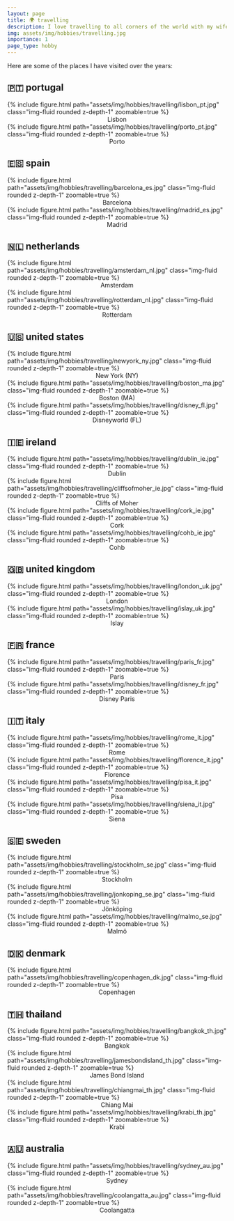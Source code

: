 ```yaml
---
layout: page
title: 🌍 travelling
description: I love travelling to all corners of the world with my wife, family and friends.
img: assets/img/hobbies/travelling.jpg
importance: 1
page_type: hobby
---
```


Here are some of the places I have visited over the years:
<div class="projects">
    <h2 class="category">🇵🇹 portugal</h2>
    <div class="row mt-3">
        <div class="col-sm mt-3 mt-md-0">
            {% include figure.html path="assets/img/hobbies/travelling/lisbon_pt.jpg" class="img-fluid rounded z-depth-1" zoomable=true %}
            <center>Lisbon</center>
        </div>
        <div class="col-sm mt-3 mt-md-0">
            {% include figure.html path="assets/img/hobbies/travelling/porto_pt.jpg" class="img-fluid rounded z-depth-1" zoomable=true %}
            <center>Porto</center>
        </div>
        <div class="col-sm mt-3 mt-md-0">
        </div>
    </div>
    <h2 class="category">🇪🇸 spain</h2>
    <div class="row mt-3">
        <div class="col-sm mt-3 mt-md-0">
            {% include figure.html path="assets/img/hobbies/travelling/barcelona_es.jpg" class="img-fluid rounded z-depth-1" zoomable=true %}
            <center>Barcelona</center>
        </div>
        <div class="col-sm mt-3 mt-md-0">
            {% include figure.html path="assets/img/hobbies/travelling/madrid_es.jpg" class="img-fluid rounded z-depth-1" zoomable=true %}
            <center>Madrid</center>
        </div>
        <div class="col-sm mt-3 mt-md-0">
        </div>
    </div>
    <h2 class="category">🇳🇱 netherlands</h2>
    <div class="row mt-3">
        <div class="col-sm mt-3 mt-md-0">
            {% include figure.html path="assets/img/hobbies/travelling/amsterdam_nl.jpg" class="img-fluid rounded z-depth-1" zoomable=true %}
            <center>Amsterdam</center>
        </div>
        <div class="col-sm mt-3 mt-md-0">
            {% include figure.html path="assets/img/hobbies/travelling/rotterdam_nl.jpg" class="img-fluid rounded z-depth-1" zoomable=true %}
            <center>Rotterdam</center>
        </div>
        <div class="col-sm mt-3 mt-md-0">
        </div>
    </div>
    <h2 class="category">🇺🇸 united states</h2>
    <div class="row mt-3">
        <div class="col-sm mt-3 mt-md-0">
            {% include figure.html path="assets/img/hobbies/travelling/newyork_ny.jpg" class="img-fluid rounded z-depth-1" zoomable=true %}
            <center>New York (NY)</center>
        </div>
        <div class="col-sm mt-3 mt-md-0">
            {% include figure.html path="assets/img/hobbies/travelling/boston_ma.jpg" class="img-fluid rounded z-depth-1" zoomable=true %}
            <center>Boston (MA)</center>
        </div>
        <div class="col-sm mt-3 mt-md-0">
            <div class="col-sm mt-3 mt-md-0">
            {% include figure.html path="assets/img/hobbies/travelling/disney_fl.jpg" class="img-fluid rounded z-depth-1" zoomable=true %}
            <center>Disneyworld (FL)</center>
        </div>
        </div>
    </div>
    <h2 class="category">🇮🇪 ireland</h2>
    <div class="row mt-3">
        <div class="col-sm mt-3 mt-md-0">
            {% include figure.html path="assets/img/hobbies/travelling/dublin_ie.jpg" class="img-fluid rounded z-depth-1" zoomable=true %}
            <center>Dublin</center>
            {% include figure.html path="assets/img/hobbies/travelling/cliffsofmoher_ie.jpg" class="img-fluid rounded z-depth-1" zoomable=true %}
            <center>Cliffs of Moher</center>
        </div>
        <div class="col-sm mt-3 mt-md-0">
            {% include figure.html path="assets/img/hobbies/travelling/cork_ie.jpg" class="img-fluid rounded z-depth-1" zoomable=true %}
            <center>Cork</center>
        </div>
        <div class="col-sm mt-3 mt-md-0">
            {% include figure.html path="assets/img/hobbies/travelling/cohb_ie.jpg" class="img-fluid rounded z-depth-1" zoomable=true %}
            <center>Cohb</center>
        </div>
    </div>
    <h2 class="category">🇬🇧 united kingdom</h2>
    <div class="row mt-3">
        <div class="col-sm mt-3 mt-md-0">
            {% include figure.html path="assets/img/hobbies/travelling/london_uk.jpg" class="img-fluid rounded z-depth-1" zoomable=true %}
            <center>London</center>
        </div>
        <div class="col-sm mt-3 mt-md-0">
            {% include figure.html path="assets/img/hobbies/travelling/islay_uk.jpg" class="img-fluid rounded z-depth-1" zoomable=true %}
            <center>Islay</center>
        </div>
        <div class="col-sm mt-3 mt-md-0">
        </div>
    </div>
    <h2 class="category">🇫🇷 france</h2>
    <div class="row mt-3">
        <div class="col-sm mt-3 mt-md-0">
            {% include figure.html path="assets/img/hobbies/travelling/paris_fr.jpg" class="img-fluid rounded z-depth-1" zoomable=true %}
            <center>Paris</center>
        </div>
        <div class="col-sm mt-3 mt-md-0">
            {% include figure.html path="assets/img/hobbies/travelling/disney_fr.jpg" class="img-fluid rounded z-depth-1" zoomable=true %}
            <center>Disney Paris</center>
        </div>
        <div class="col-sm mt-3 mt-md-0">
        </div>
    </div>
    <h2 class="category">🇮🇹 italy</h2>
    <div class="row mt-3">
        <div class="col-sm mt-3 mt-md-0">
            {% include figure.html path="assets/img/hobbies/travelling/rome_it.jpg" class="img-fluid rounded z-depth-1" zoomable=true %}
            <center>Rome</center>
            {% include figure.html path="assets/img/hobbies/travelling/florence_it.jpg" class="img-fluid rounded z-depth-1" zoomable=true %}
            <center>Florence</center>
        </div>
        <div class="col-sm mt-3 mt-md-0">
            {% include figure.html path="assets/img/hobbies/travelling/pisa_it.jpg" class="img-fluid rounded z-depth-1" zoomable=true %}
            <center>Pisa</center>
        </div>
        <div class="col-sm mt-3 mt-md-0">
            {% include figure.html path="assets/img/hobbies/travelling/siena_it.jpg" class="img-fluid rounded z-depth-1" zoomable=true %}
            <center>Siena</center>
        </div>
    </div>
    <h2 class="category">🇸🇪 sweden</h2>
    <div class="row mt-3">
        <div class="col-sm mt-3 mt-md-0">
            {% include figure.html path="assets/img/hobbies/travelling/stockholm_se.jpg" class="img-fluid rounded z-depth-1" zoomable=true %}
            <center>Stockholm</center>
        </div>
        <div class="col-sm mt-3 mt-md-0">
            {% include figure.html path="assets/img/hobbies/travelling/jonkoping_se.jpg" class="img-fluid rounded z-depth-1" zoomable=true %}
            <center>Jönköping</center>
        </div>
        <div class="col-sm mt-3 mt-md-0">
            {% include figure.html path="assets/img/hobbies/travelling/malmo_se.jpg" class="img-fluid rounded z-depth-1" zoomable=true %}
            <center>Malmö</center>
        </div>
    </div>
    <h2 class="category">🇩🇰 denmark</h2>
    <div class="row mt-3">
        <div class="col-sm mt-3 mt-md-0">
            {% include figure.html path="assets/img/hobbies/travelling/copenhagen_dk.jpg" class="img-fluid rounded z-depth-1" zoomable=true %}
            <center>Copenhagen</center>
        </div>
        <div class="col-sm mt-3 mt-md-0">
        </div>
        <div class="col-sm mt-3 mt-md-0">
        </div>
    </div>
    <h2 class="category">🇹🇭 thailand</h2>
    <div class="row mt-3">
        <div class="col-sm mt-3 mt-md-0">
            {% include figure.html path="assets/img/hobbies/travelling/bangkok_th.jpg" class="img-fluid rounded z-depth-1" zoomable=true %}
            <center>Bangkok</center>
            {% include figure.html path="assets/img/hobbies/travelling/jamesbondisland_th.jpg" class="img-fluid rounded z-depth-1" zoomable=true %}
            <center>James Bond Island</center>
        </div>
        <div class="col-sm mt-3 mt-md-0">
            {% include figure.html path="assets/img/hobbies/travelling/chiangmai_th.jpg" class="img-fluid rounded z-depth-1" zoomable=true %}
            <center>Chiang Mai</center>
        </div>
        <div class="col-sm mt-3 mt-md-0">
            {% include figure.html path="assets/img/hobbies/travelling/krabi_th.jpg" class="img-fluid rounded z-depth-1" zoomable=true %}
            <center>Krabi</center>
        </div>
    </div>
    <h2 class="category">🇦🇺 australia</h2>
    <div class="row mt-3">
        <div class="col-sm mt-3 mt-md-0">
            {% include figure.html path="assets/img/hobbies/travelling/sydney_au.jpg" class="img-fluid rounded z-depth-1" zoomable=true %}
            <center>Sydney</center>
        </div>
        <div class="col-sm mt-3 mt-md-0">
            {% include figure.html path="assets/img/hobbies/travelling/coolangatta_au.jpg" class="img-fluid rounded z-depth-1" zoomable=true %}
            <center>Coolangatta</center>
        </div>
        <div class="col-sm mt-3 mt-md-0">
        </div>
    </div>
</div>
